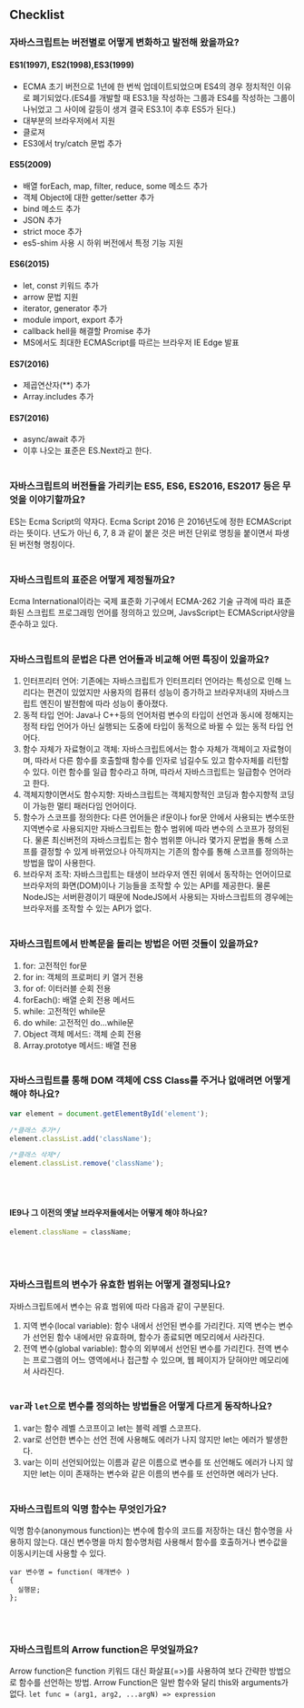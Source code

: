 ## Checklist
### 자바스크립트는 버전별로 어떻게 변화하고 발전해 왔을까요?
#### ES1(1997), ES2(1998),ES3(1999)
* ECMA 초기 버전으로 1년에 한 번씩 업데이트되었으며 ES4의 경우 정치적인 이유로 폐기되었다.(ES4를 개발할 때 ES3.1을 작성하는 그룹과 ES4를 작성하는 그룹이 나뉘었고 그 사이에 갈등이 생겨 결국 ES3.1이 추후 ES5가 된다.)
* 대부분의 브라우저에서 지원
* 클로져
* ES3에서 try/catch 문법 추가

#### ES5(2009)
* 배열 forEach, map, filter, reduce, some 메소드 추가
* 객체 Object에 대한 getter/setter 추가
* bind 메소드 추가
* JSON 추가
* strict moce 추가
* es5-shim 사용 시 하위 버전에서 특정 기능 지원

#### ES6(2015)
* let, const 키워드 추가
* arrow 문법 지원
* iterator, generator 추가
* module import, export 추가
* callback hell을 해결할 Promise 추가
* MS에서도 최대한 ECMAScript를 따르는 브라우저 IE Edge 발표

#### ES7(2016)
* 제곱연산자(**) 추가
* Array.includes 추가

#### ES7(2016)
* async/await 추가
* 이후 나오는 표준은 ES.Next라고 한다.
<br><br>

### 자바스크립트의 버전들을 가리키는 ES5, ES6, ES2016, ES2017 등은 무엇을 이야기할까요?
ES는 Ecma Script의 약자다. Ecma Script 2016 은 2016년도에 정한 ECMAScript 라는 뜻이다. 년도가 아닌 6, 7, 8 과 같이 붙은 것은 버전 단위로 명칭을 붙이면서 파생된 버전형 명칭이다.
<br><br>

### 자바스크립트의 표준은 어떻게 제정될까요?
Ecma International이라는 국제 표준화 기구에서 ECMA-262 기술 규격에 따라 표준화된 스크립트 프로그래밍 언어를 정의하고 있으며, JavsScript는 ECMAScript사양을 준수하고 있다.
<br><br>

### 자바스크립트의 문법은 다른 언어들과 비교해 어떤 특징이 있을까요?
1. 인터프리터 언어: 기존에는 자바스크립트가 인터프리터 언어라는 특성으로 인해 느리다는 편견이 있었지만 사용자의 컴퓨터 성능이 증가하고 브라우저내의 자바스크립트 엔진이 발전함에 따라 성능이 좋아졌다.
2. 동적 타입 언어: Java나 C++등의 언어처럼 변수의 타입이 선언과 동시에 정해지는 정적 타입 언어가 아닌 실행되는 도중에 타입이 동적으로 바뀔 수 있는 동적 타입 언어다.
3. 함수 자체가 자료형이고 객체: 자바스크립트에서는 함수 자체가 객체이고 자료형이며, 따라서 다른 함수를 호출할때 함수를 인자로 넘길수도 있고 함수자체를 리턴할 수 있다. 이런 함수를 일급 함수라고 하며, 따라서 자바스크립트는 일급함수 언어라고 한다.
4. 객체지향이면서도 함수지향: 자바스크립트는 객체지향적인 코딩과 함수지향적 코딩이 가능한 멀티 패러다임 언어이다.
5. 함수가 스코프를 정의한다: 다른 언어들은 if문이나 for문 안에서 사용되는 변수또한 지역변수로 사용되지만 자바스크립트는 함수 범위에 따라 변수의 스코프가 정의된다. 물론 최신버전의 자바스크립트는 함수 범위뿐 아니라 몇가지 문법을 통해 스코프를 결정할 수 있게 바뀌었으나 아직까지는 기존의 함수를 통해 스코프를 정의하는 방법을 많이 사용한다.
6. 브라우저 조작: 자바스크립트는 태생이 브라우저 엔진 위에서 동작하는 언어이므로 브라우저의 화면(DOM)이나 기능들을 조작할 수 있는 API를 제공한다. 물론 NodeJS는 서버환경이기 때문에 NodeJS에서 사용되는 자바스크립트의 경우에는 브라우저를 조작할 수 있는 API가 없다.
<br><br>

### 자바스크립트에서 반복문을 돌리는 방법은 어떤 것들이 있을까요?
1. for: 고전적인 for문
2. for in: 객체의 프로퍼티 키 열거 전용
3. for of: 이터러블 순회 전용
4. forEach(): 배열 순회 전용 메서드
5. while: 고전적인 while문
6. do while: 고전적인 do...while문
7. Object 객체 메서드: 객체 순회 전용
8. Array.prototye 메서드: 배열 전용
<br><br>

### 자바스크립트를 통해 DOM 객체에 CSS Class를 주거나 없애려면 어떻게 해야 하나요?
```javascript
var element = document.getElementById('element');

/*클래스 추가*/
element.classList.add('className');

/*클래스 삭제*/
element.classList.remove('className');
```
<br><br>

#### IE9나 그 이전의 옛날 브라우저들에서는 어떻게 해야 하나요?
```javascript
element.className = className;  
```
<br><br>


### 자바스크립트의 변수가 유효한 범위는 어떻게 결정되나요?
자바스크립트에서 변수는 유효 범위에 따라 다음과 같이 구분된다.
1. 지역 변수(local variable): 함수 내에서 선언된 변수를 가리킨다. 지역 변수는 변수가 선언된 함수 내에서만 유효하며, 함수가 종료되면 메모리에서 사라진다.
2. 전역 변수(global variable): 함수의 외부에서 선언된 변수를 가리킨다. 전역 변수는 프로그램의 어느 영역에서나 접근할 수 있으며, 웹 페이지가 닫혀야만 메모리에서 사라진다.
<br><br>

### `var`과 `let`으로 변수를 정의하는 방법들은 어떻게 다르게 동작하나요?
1. var는 함수 레벨 스코프이고 let는 블럭 레벨 스코프다.
2. var로 선언한 변수는 선언 전에 사용해도 에러가 나지 않지만 let는 에러가 발생한다.
3. var는 이미 선언되어있는 이름과 같은 이름으로 변수를 또 선언해도 에러가 나지 않지만 let는 이미 존재하는 변수와 같은 이름의 변수를 또 선언하면 에러가 난다.
<br><br>

### 자바스크립트의 익명 함수는 무엇인가요?
익명 함수(anonymous function)는 변수에 함수의 코드를 저장하는 대신 함수명을 사용하지 않는다. 대신 변수명을 마치 함수명처럼 사용해서 함수를 호출하거나 변수값을 이동시키는데 사용할 수 있다.
  ```
  var 변수명 = function( 매개변수 )
  {
    실행문;
  };
  ```
<br><br>

 ### 자바스크립트의 Arrow function은 무엇일까요?
Arrow function은 function 키워드 대신 화살표(=>)를 사용하여 보다 간략한 방법으로 함수를 선언하는 방법. Arrow Function은 일반 함수와 달리 this와 arguments가 없다.
    `let func = (arg1, arg2, ...argN) => expression`
